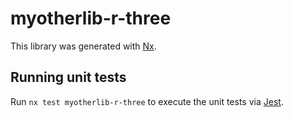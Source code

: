 # myotherlib-r-three

This library was generated with [Nx](https://nx.dev).

## Running unit tests

Run `nx test myotherlib-r-three` to execute the unit tests via [Jest](https://jestjs.io).
